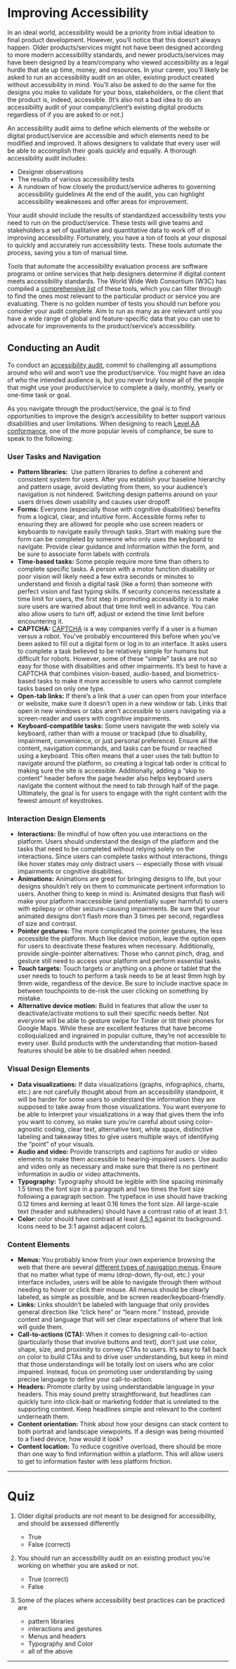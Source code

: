 # Improving Accessibility
In an ideal world, accessibility would be a priority from initial ideation to final product development. However, you’ll notice that this doesn’t always happen. Older products/services might not have been designed according to more modern accessibility standards, and newer products/services may have been designed by a team/company who viewed accessibility as a legal hurdle that ate up time, money, and resources. In your career, you’ll likely be asked to run an accessibility audit on an older, existing product created without accessibility in mind. You’ll also be asked to do the same for the designs you make to validate for your boss, stakeholders, or the client that the product is, indeed, accessible. (It’s also not a bad idea to do an accessibility audit of your company/client’s existing digital products regardless of if you are asked to or not.)

An accessibility audit aims to define which elements of the website or digital product/service are accessible and which elements need to be modified and improved. It allows designers to validate that every user will be able to accomplish their goals quickly and equally. A thorough accessibility audit includes:
-   Designer observations
-   The results of various accessibility tests
-   A rundown of how closely the product/service adheres to governing accessibility guidelines
At the end of the audit, you can highlight accessibility weaknesses and offer areas for improvement. 

Your audit should include the results of standardized accessibility tests you need to run on the product/service. These tests will give teams and stakeholders a set of qualitative and quantitative data to work off of in improving accessibility. Fortunately, you have a ton of tools at your disposal to quickly and accurately run accessibility tests. These tools automate the process, saving you a ton of manual time. 

Tools that automate the accessibility evaluation process are software programs or online services that help designers determine if digital content meets accessibility standards. The World Wide Web Consortium (W3C) has compiled a [comprehensive list](https://www.w3.org/WAI/ER/tools/) of these tools, which you can filter through to find the ones most relevant to the particular product or service you are evaluating. There is no golden number of tests you should run before you consider your audit complete. Aim to run as many as are relevant until you have a wide range of global and feature-specific data that you can use to advocate for improvements to the product/service’s accessibility. 
## Conducting an Audit
To conduct an [accessibility audit](https://www.w3.org/WAI/test-evaluate/preliminary/), commit to challenging all assumptions around who will and won’t use the product/service. You might have an idea of who the intended audience is, but you never truly know all of the people that might use your product/service to complete a daily, monthly, yearly or one-time task or goal.

As you navigate through the product/service, the goal is to find opportunities to improve the design’s accessibility to better support various disabilities and user limitations. When designing to reach [Level AA conformance](https://www.w3.org/TR/WCAG20/), one of the more popular levels of compliance, be sure to speak to the following:  
### User Tasks and Navigation
- **Pattern libraries:**  Use pattern libraries to define a coherent and consistent system for users. After you establish your baseline hierarchy and pattern usage, avoid deviating from them, so your audience’s navigation is not hindered. Switching design patterns around on your users drives down usability and causes user dropoff.
- **Forms:** Everyone (especially those with cognitive disabilities) benefits from a logical, clear, and intuitive form. Accessible forms refer to ensuring they are allowed for people who use screen readers or keyboards to navigate easily through tasks. Start with making sure the form can be completed by someone who only uses the keyboard to navigate. Provide clear guidance and information within the form, and be sure to associate form labels with controls 
- **Time-based tasks:** Some people require more time than others to complete specific tasks. A person with a motor function disability or poor vision will likely need a few extra seconds or minutes to understand and finish a digital task (like a form) than someone with perfect vision and fast typing skills. If security concerns necessitate a time limit for users, the first step in promoting accessibility is to make sure users are warned about that time limit well in advance. You can also allow users to turn off, adjust or extend the time limit before encountering it. 
- **CAPTCHA:** [CAPTCHA](https://www.wikiwand.com/en/CAPTCHA) is a way companies verify if a user is a human versus a robot. You’ve probably encountered this before when you’ve been asked to fill out a digital form or log in to an interface. It asks users to complete a task believed to be relatively simple for humans but difficult for robots. However, some of these “simple” tasks are not so easy for those with disabilities and other impairments. It’s best to have a CAPTCHA that combines vision-based, audio-based, and biometrics-based tasks to make it more accessible to users who cannot complete tasks based on only one type. 
- **Open-tab links:** If there’s a link that a user can open from your interface or website, make sure it doesn’t open in a new window or tab. Links that open in new windows or tabs aren’t accessible to users navigating via a screen-reader and users with cognitive impairments. 
- **Keyboard-compatible tasks:** Some users navigate the web solely via keyboard, rather than with a mouse or trackpad (due to disability, impairment, convenience, or just personal preference). Ensure all the content, navigation commands, and tasks can be found or reached using a keyboard. This often means that a user uses the tab button to navigate around the platform, so creating a logical tab order is critical to making sure the site is accessible. Additionally, adding a “skip to content” header before the page header also helps keyboard users navigate the content without the need to tab through half of the page. Ultimately, the goal is for users to engage with the right content with the fewest amount of keystrokes. 
### Interaction Design Elements
- **Interactions:** Be mindful of how often you use interactions on the platform. Users should understand the design of the platform and the tasks that need to be completed without relying solely on the interactions. Since users can complete tasks without interactions, things like hover states may only distract users -- especially those with visual impairments or cognitive disabilities. 
- **Animations:** Animations are great for bringing designs to life, but your designs shouldn’t rely on them to communicate pertinent information to users. Another thing to keep in mind is: Animated designs that flash will make your platform inaccessible (and potentially super harmful) to users with epilepsy or other seizure-causing impairments. Be sure that your animated designs don’t flash more than 3 times per second, regardless of size and contrast. 
- **Pointer gestures:** The more complicated the pointer gestures, the less accessible the platform. Much like device motion, leave the option open for users to deactivate these features when necessary. Additionally, provide single-pointer alternatives: Those who cannot pinch, drag, and gesture still need to access your platform and perform essential tasks. 
- **Touch targets:** Touch targets or anything on a phone or tablet that the user needs to touch to perform a task needs to be at least 9mm high by 9mm wide, regardless of the device. Be sure to include inactive space in between touchpoints to de-risk the user clicking on something by mistake.
- **Alternative device motion:** Build in features that allow the user to deactivate/activate motions to suit their specific needs better. Not everyone will be able to gesture swipe for Tinder or tilt their phones for Google Maps. While these are excellent features that have become colloquialized and ingrained in popular culture, they’re not accessible to every user. Build products with the understanding that motion-based features should be able to be disabled when needed. 
### Visual Design Elements
- **Data visualizations:** If data visualizations (graphs, infographics, charts, etc.) are not carefully thought about from an accessibility standpoint, it will be harder for some users to understand the information they are supposed to take away from those visualizations. You want everyone to be able to interpret your visualizations in a way that gives them the info you want to convey, so make sure you’re careful about using color-agnostic coding, clear text, alternative text, white space, distinctive labeling and takeaway titles to give users multiple ways of identifying the “point” of your visuals. 
- **Audio and video:** Provide transcripts and captions for audio or video elements to make them accessible to hearing-impaired users. Use audio and video only as necessary and make sure that there is no pertinent information in audio or video attachments. 
- **Typography:** Typography should be legible with line spacing minimally 1.5 times the font size in a paragraph and two times the font size following a paragraph section. The typeface in use should have tracking 0.12 times and kerning at least 0.16 times the font size. All large-scale text (header and subheaders) should have a contrast ratio of at least 3:1.
- **Color:** color should have contrast at least [4.5:1](https://webaim.org/resources/contrastchecker/) against its background. Icons need to be 3:1 against adjacent colors.
### Content Elements
- **Menus:** You probably know from your own experience browsing the web that there are several [different types of navigation menus](https://www.gate39media.com/ui-design-spotlight-7-types-of-navigation-menus/). Ensure that no matter what type of menu (drop-down, fly-out, etc.) your interface includes, users will be able to navigate through them without needing to hover or click their mouse. All menus should be clearly labeled, as simple as possible, and be screen reader/keyboard-friendly.
- **Links:** Links shouldn’t be labeled with language that only provides general direction like “click here” or “learn more.” Instead, provide context and language that will set clear expectations of where that link will guide them.
- **Call-to-actions (CTA):** When it comes to designing call-to-action (particularly those that involve buttons and text), don’t just use color, shape, size, and proximity to convey CTAs to users. It’s easy to fall back on color to build CTAs and to drive user understanding, but keep in mind that those understandings will be totally lost on users who are color impaired. Instead, focus on promoting user understanding by using precise language to define your call-to-action.
- **Headers:** Promote clarity by using understandable language in your headers. This may sound pretty straightforward, but headlines can quickly turn into click-bait or marketing fodder that is unrelated to the supporting content. Keep headlines simple and relevant to the content underneath them. 
- **Content orientation:** Think about how your designs can stack content to both portrait and landscape viewpoints. If a design was being mounted to a fixed device, how would it look?
- **Content location:** To reduce cognitive overload, there should be more than one way to find information within a platform. This will allow users to get to information faster with less platform friction.

---
# Quiz

1. Older digital products are not meant to be designed for accessibility, and should be assessed differently
	- True
	- False (correct)

2. You should run an accessibility audit on an existing product you're working on whether you are asked or not.
	- True (correct)
	- False 

3. Some of the places where accessibility best practices can be practiced are
	- pattern libraries
	- interactions and gestures
	- Menus and headers
	- Typography and Color
	- all of the above


___
